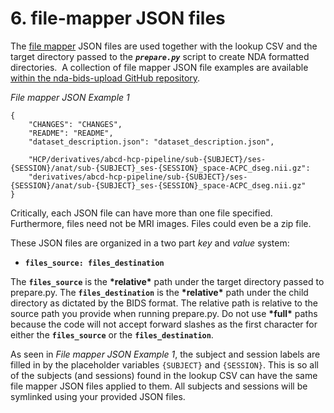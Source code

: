# 6. file-mapper JSON files

The [file
mapper](https://github.com/DCAN-Labs/file-mapper) JSON
files are used together with the lookup CSV and the target directory
passed to the ***`prepare.py`*** script to create NDA formatted
directories.  A collection of file mapper JSON file examples are
available [within the nda-bids-upload GitHub
repository](https://github.com/DCAN-Labs/nda-bids-upload/tree/master/examples/json).

*File mapper JSON Example 1*

```
{
    "CHANGES": "CHANGES",
    "README": "README",
    "dataset_description.json": "dataset_description.json",
    
    "HCP/derivatives/abcd-hcp-pipeline/sub-{SUBJECT}/ses-{SESSION}/anat/sub-{SUBJECT}_ses-{SESSION}_space-ACPC_dseg.nii.gz": 
    "derivatives/abcd-hcp-pipeline/sub-{SUBJECT}/ses-{SESSION}/anat/sub-{SUBJECT}_ses-{SESSION}_space-ACPC_dseg.nii.gz"
}
```

Critically, each JSON file can have more than one file specified.
Furthermore, files need not be MRI images. Files could even be a zip
file.

These JSON files are organized in a two part *key* and *value* system:

-   **`files_source: files_destination`**

The **`files_source`** is the **\*relative\*** path under the target
directory passed to prepare.py. The **`files_destination`** is the
**\*relative\*** path under the child directory as dictated by the BIDS
format. The relative path is relative to the source path you provide
when running prepare.py. Do not use **\*full\*** paths because the code
will not accept forward slashes as the first character for either the
**`files_source`** or the **`files_destination`**.

As seen in *File mapper JSON Example 1*, the subject and session labels
are filled in by the placeholder variables `{SUBJECT}` and `{SESSION}`. This
is so all of the subjects (and sessions) found in the lookup CSV can
have the same file mapper JSON files applied to them. All subjects and
sessions will be symlinked using your provided JSON files.

